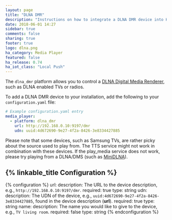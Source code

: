 ```yaml
---
layout: page
title: "DLNA DMR"
description: "Instructions on how to integrate a DLNA DMR device into Home Assistant."
date: 2018-06-01 14:27
sidebar: true
comments: false
sharing: true
footer: true
logo: dlna.png
ha_category: Media Player
featured: false
ha_release: 0.74
ha_iot_class: "Local Push"
---
```


The `dlna_dmr` platform allows you to control a [DLNA Digital Media Renderer](https://www.dlna.org/), such as DLNA enabled TVs or radios.

To add a DLNA DMR device to your installation, add the following to your `configuration.yaml` file:

```yaml
# Example configuration.yaml entry
media_player:
  - platform: dlna_dmr
    url: http://192.168.0.10:9197/dmr
    udn: uuid:4d672690-9e27-4f2a-8426-3e8334427885
```

Please note that some devices, such as Samsung TVs, are rather picky about the source used to play from. The TTS service might not work in combination with these devices. If the play_media service does not work, please try playing from a DLNA/DMS (such as [MiniDLNA](https://sourceforge.net/projects/minidlna/)).

## {% linkable_title Configuration %}

{% configuration %}
url:
  description: The URL to the device description, e.g., `http://192.168.0.10:9197/dmr`.
  required: true
  type: string
udn:
  description: The UDN of the device, e.g., `uuid:4d672690-9e27-4f2a-8426-3e8334427885`, found in the device description (**url**).
  required: true
  type: string
name:
  description: The name you would like to give to the device, e.g., `TV living room`.
  required: false
  type: string
{% endconfiguration %}
